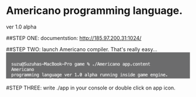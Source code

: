 # Americano programming language.
ver 1.0 alpha

##STEP ONE:
documentstion: http://185.97.200.31:1024/

##STEP TWO:
launch Americano compiler. That's really easy...
![screenshot](screen-shot-1.png)

#STEP THREE:
write ./app in your console or double click on app icon.
